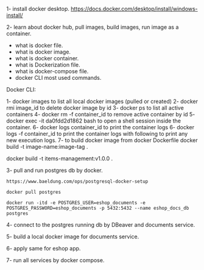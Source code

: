 1- install docker desktop.
https://docs.docker.com/desktop/install/windows-install/

2- learn about docker hub, pull images, build images, run image as a container.
- what is docker file.
- what is docker image.
- what is docker container.
- what is Dockerization file.
- what is docker-compose file.
- docker CLI most used commands.


Docker CLI:

1- docker images 
to list all local docker images (pulled or created)
2- docker rmi image_id
to delete docker image by id
3- docker ps
to list all active containers
4- docker rm -f container_id
to remove active container by id
5- docker exec -it da0fdd2d1862 bash
to open a shell session inside the container.
6- docker logs container_id 
to print the container logs
6- docker logs -f container_id
to print the container logs with following to print any new execution logs.
7- to build docker image from docker Dockerfile
docker build -t image-name:image-tag .



docker build -t items-management:v1.0.0 .




3- pull and run postgres db by docker.
```shell
https://www.baeldung.com/ops/postgresql-docker-setup

docker pull postgres

docker run -itd -e POSTGRES_USER=eshop_documents -e POSTGRES_PASSWORD=eshop_documents -p 5432:5432 --name eshop_docs_db postgres
```

4- connect to the postgres running db by DBeaver and documents service.

5- build a local docker image for documents service.

6- apply same for eshop app.

7- run all services by docker compose.




